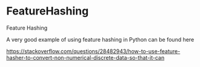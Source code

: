 # FeatureHashing
Feature Hashing

A very good example of using feature hashing in Python can be found here

https://stackoverflow.com/questions/28482943/how-to-use-feature-hasher-to-convert-non-numerical-discrete-data-so-that-it-can
